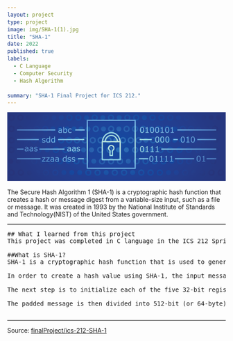 ```yaml
---
layout: project
type: project
image: img/SHA-1(1).jpg
title: "SHA-1"
date: 2022
published: true
labels:
  - C Language
  - Computer Security
  - Hash Algorithm
  
summary: "SHA-1 Final Project for ICS 212."
---
```


<img class="img-fluid" src="../img/SHA-1(2).png">

The Secure Hash Algorithm 1 (SHA-1) is a cryptographic hash function that creates a hash or message digest from a variable-size input, such as a file or message. It was created in 1993 by the National Institute of Standards and Technology(NIST) of the United States government. 

<hr>

<pre>
## What I learned from this project
This project was completed in C language in the ICS 212 Spring semester of 2022. Working on SHA-1 has helped me to better understand a number of fundamental concepts in computer science and cryptography. The technique is a well-known illustration of a cryptographic hash function and offers an excellent chance to understand the characteristics that make hash functions secure. 

##What is SHA-1? 
SHA-1 is a cryptographic hash function that is used to generate a fixed-length output from an input of any size. It is a widely used algorithm for data security and integrity, and it is frequently used for file integrity verification and digital signatures. The process of generating a hash value using SHA-1 involves several steps, including padding, initialization, and processing.

In order to create a hash value using SHA-1, the input message must first be padded to a length that is a multiple of 512 bits (64 bytes). This is accomplished by first adding a 1-bit, followed by zero or more 0-bits, and lastly the number of bits in the original message. This guarantees that the supplied message is a size that can be processed.

The next step is to initialize each of the five 32-bit registers (A, B, C, D, and E) with a specified value. These registers are utilized to process the input message and are essential to the algorithm's complexity and security.

The padded message is then divided into 512-bit (or 64-byte) chunks and put through a number of processes. These operations include breaking the block into 16 32-bit words and performing a series of logical operations and rotations on the words and the registers.  Since the original message cannot be easily recreated from the hash value, these processes are intended to be complex and challenging to reverse. The five 32-bit registers are also used, and distinct values are used for each of them, which adds to the process' complexity and difficulty in reversing.

</pre>

<hr>

Source: <a href="https://github.com/hokwaichan/ICS212FinalProject"><i class="large github icon "></i>finalProject/ics-212-SHA-1</a>
